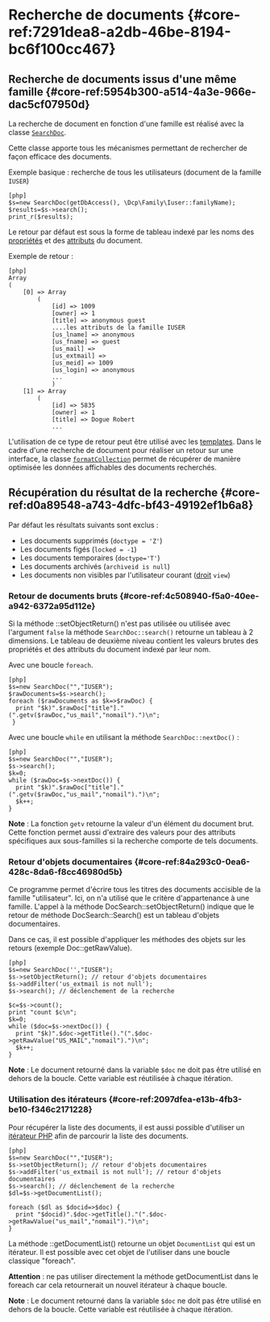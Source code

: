 # Recherche de documents {#core-ref:7291dea8-a2db-46be-8194-bc6f100cc467}


## Recherche de documents issus d'une même famille  {#core-ref:5954b300-a514-4a3e-966e-dac5cf07950d}

La recherche de document en fonction d'une famille est réalisé avec la classe
[`SearchDoc`][searchdoc].

Cette classe apporte tous les mécanismes permettant de rechercher de façon
efficace des documents.

Exemple basique : recherche de tous les utilisateurs (document de la famille
`IUSER`)

    [php]
    $s=new SearchDoc(getDbAccess(), \Dcp\Family\Iuser::familyName);
    $results=$s->search();
    print_r($results);

Le retour par défaut est sous la forme de tableau indexé par les noms des
[propriétés][propdoc] et des [attributs][docattributs] du document.

Exemple de retour :

    [php]
    Array
    (
        [0] => Array
            (
                [id] => 1009
                [owner] => 1
                [title] => anonymous guest
                ....les attributs de la famille IUSER
                [us_lname] => anonymous
                [us_fname] => guest
                [us_mail] => 
                [us_extmail] => 
                [us_meid] => 1009
                [us_login] => anonymous
                ...
                )
        [1] => Array
            (
                [id] => 5835
                [owner] => 1
                [title] => Dogue Robert
                ...

L'utilisation de ce type de retour peut être utilisé avec les
[templates][layoutblock]. Dans le cadre d'une recherche de document pour
réaliser un retour sur une interface, la classe
[`formatCollection`][formatcollection] permet de récupérer de manière optimisée
les données affichables des documents recherchés.

## Récupération du résultat de la recherche {#core-ref:d0a89548-a743-4dfc-bf43-49192ef1b6a8}

Par défaut les résultats suivants sont exclus :

*   Les documents supprimés (`doctype = 'Z'`)
*   Les documents figés (`locked = -1`)
*   Les documents temporaires (`doctype='T'`)
*   Les documents archivés (`archiveid is null`)
*   Les documents non visibles par l'utilisateur courant ([droit][docacl] `view`)


### Retour de documents bruts  {#core-ref:4c508940-f5a0-40ee-a942-6372a95d112e}

Si la méthode ::setObjectReturn() n'est pas utilisée ou utilisée avec l'argument
`false` la méthode `SearchDoc::search()` retourne un tableau à 2 dimensions. Le
tableau de deuxième niveau contient les valeurs brutes des propriétés et des
attributs du document indexé par leur nom.

Avec une boucle `foreach`.

    [php]
    $s=new SearchDoc("","IUSER");
    $rawDocuments=$s->search();
    foreach ($rawDocuments as $k=>$rawDoc) {
      print "$k)".$rawDoc["title"]."(".getv($rawDoc,"us_mail","nomail").")\n";
     }

Avec une boucle `while` en utilisant la méthode `SearchDoc::nextDoc()` : 

    [php]
    $s=new SearchDoc("","IUSER");
    $s->search();
    $k=0;
    while ($rawDoc=$s->nextDoc()) { 
      print "$k)".$rawDoc["title"]."(".getv($rawDoc,"us_mail","nomail").")\n";
      $k++;  
    }

**Note** : La fonction `getv` retourne la valeur d'un élément du document brut.
Cette fonction permet aussi d'extraire des valeurs pour des attributs
spécifiques aux sous-familles si la recherche comporte de tels documents.

### Retour d'objets documentaires {#core-ref:84a293c0-0ea6-428c-8da6-f8cc46980d5b}

Ce programme permet d'écrire tous les titres des documents accisible de la
famille "utilisateur". Ici, on n'a utilisé que le critère d'appartenance à
une famille.  L'appel à la méthode DocSearch::setObjectReturn() indique que le
retour de méthode DocSearch::Search() est un tableau d'objets documentaires.

Dans ce cas, il est possible d'appliquer les méthodes des objets sur les retours
(exemple Doc::getRawValue).  

    [php]
    $s=new SearchDoc('',"IUSER");
    $s->setObjectReturn(); // retour d'objets documentaires
    $s->addFilter('us_extmail is not null'); 
    $s->search(); // déclenchement de la recherche
    
    $c=$s->count();
    print "count $c\n";
    $k=0;
    while ($doc=$s->nextDoc()) {
      print "$k)".$doc->getTitle()."(".$doc->getRawValue("US_MAIL","nomail").")\n";
      $k++; 
    }

**Note** : Le document retourné dans la variable `$doc` ne doit pas être utilisé
en dehors de la boucle. Cette variable est réutilisée à chaque itération.

### Utilisation des itérateurs {#core-ref:2097dfea-e13b-4fb3-be10-f346c2171228}

Pour récupérer la liste des documents, il est aussi possible d'utiliser un
[itérateur PHP][phpiterator] afin de parcourir la liste des documents.

    [php]
    $s=new SearchDoc("","IUSER");
    $s->setObjectReturn(); // retour d'objets documentaires
    $s->addFilter('us_extmail is not null'); // retour d'objets documentaires
    $s->search(); // déclenchement de la recherche
    $dl=$s->getDocumentList();
    
    foreach ($dl as $docid=>$doc) {
      print "$docid)".$doc->getTitle()."(".$doc->getRawValue("us_mail","nomail").")\n";
    }
 
La méthode ::getDocumentList() retourne un objet `DocumentList` qui est un
itérateur. Il est possible avec cet objet de l'utiliser dans une boucle
classique "foreach". 

**Attention** : ne pas utiliser directement la méthode getDocumentList dans le
foreach car cela retournerait un nouvel itérateur à chaque boucle.

**Note** : Le document retourné dans la variable `$doc` ne doit pas être utilisé
en dehors de la boucle. Cette variable est réutilisée à chaque itération.



<!-- link -->
[searchdoc]:        #core-ref:a5216d5c-4e0f-4e3c-9553-7cbfda6b3255
[propdoc]:          #core-ref:9aa8edfa-2f2a-11e2-aaec-838a12b40353 "Liste des propriétés du document"
[layoutblock]:      #core-ref:587b563e-7371-469f-9d1e-350607056c73
[formatcollection]: #core-ref:74ce9ce4-8e4e-42ee-a0df-415eb6897a81
[pgop]:             http://www.postgresql.org/docs/9.1/static/functions.html "Opérateurs Postgresql 9.1"
[docattributs]:     #core-ref:4e167170-33ed-11e2-8134-a7f43955d6f3
[attdocid]:         #core-ref:d461d5f5-b635-47a0-944d-473c227587ab
[phpiterator]:      http://php.net/manual/fr/class.iterator.php "Interface Iterator"
[docacl]:           #core-ref:a99dcc5f-f42f-4574-bbfa-d7bb0573c95d "Droits du document"